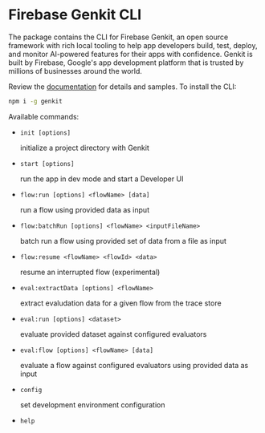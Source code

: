 # Firebase Genkit CLI

The package contains the CLI for Firebase Genkit, an open source framework with rich local tooling to help app developers build, test, deploy, and monitor AI-powered features for their apps with confidence. Genkit is built by Firebase, Google's app development platform that is trusted by millions of businesses around the world.

Review the [documentation](https://firebase.google.com/docs/genkit) for details and samples.
To install the CLI:

```bash
npm i -g genkit
```

Available commands:

- `init [options]`

  initialize a project directory with Genkit

- `start [options]`

  run the app in dev mode and start a Developer UI

- `flow:run [options] <flowName> [data]`

  run a flow using provided data as input

- `flow:batchRun [options] <flowName> <inputFileName>`

  batch run a flow using provided set of data from a file as input

- `flow:resume <flowName> <flowId> <data>`

  resume an interrupted flow (experimental)

- `eval:extractData [options] <flowName>`

  extract evaludation data for a given flow from the trace store

- `eval:run [options] <dataset>`

  evaluate provided dataset against configured evaluators

- `eval:flow [options] <flowName> [data]`

  evaluate a flow against configured evaluators using provided data as input

- `config`

  set development environment configuration

- `help`
